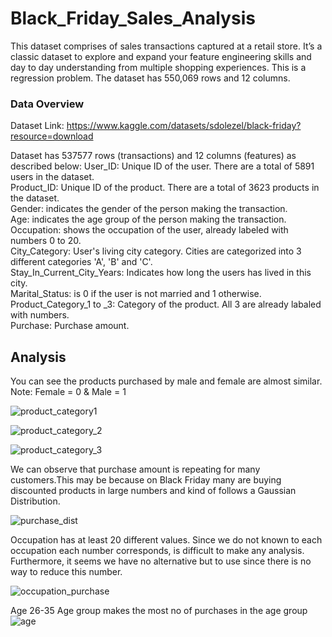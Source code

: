 # Black_Friday_Sales_Analysis

This dataset comprises of sales transactions captured at a retail store. It’s a classic dataset to explore and expand your feature engineering skills and day to day understanding from multiple shopping experiences. This is a regression problem. The dataset has 550,069 rows and 12 columns.


### Data Overview

Dataset Link: https://www.kaggle.com/datasets/sdolezel/black-friday?resource=download

Dataset has 537577 rows (transactions) and 12 columns (features) as described below:
User_ID: Unique ID of the user. There are a total of 5891 users in the dataset. <br>
Product_ID: Unique ID of the product. There are a total of 3623 products in the dataset.<br>
Gender: indicates the gender of the person making the transaction.<br>
Age: indicates the age group of the person making the transaction.<br>
Occupation: shows the occupation of the user, already labeled with numbers 0 to 20.<br>
City_Category: User's living city category. Cities are categorized into 3 different categories 'A', 'B' and 'C'.<br>
Stay_In_Current_City_Years: Indicates how long the users has lived in this city.<br>
Marital_Status: is 0 if the user is not married and 1 otherwise.<br>
Product_Category_1 to _3: Category of the product. All 3 are already labaled with numbers.<br>
Purchase: Purchase amount.<br>


## Analysis

You can see the products purchased by male and female are almost similar. 
Note: Female = 0 & Male = 1

![product_category1](https://user-images.githubusercontent.com/67755812/202199623-d09b7060-bdef-440e-b3a9-ad7f4aa70854.png)


![product_category_2](https://user-images.githubusercontent.com/67755812/202199650-645cd5f1-92c9-493b-8898-1808842e2562.png)


![product_category_3](https://user-images.githubusercontent.com/67755812/202199669-a90a37e8-3dff-4ef9-b7a9-7df72505969a.png)


We can observe that purchase amount is repeating for many customers.This may be because on Black Friday many are buying discounted products in large numbers and kind of follows a Gaussian Distribution.

![purchase_dist](https://user-images.githubusercontent.com/67755812/202197957-8e296750-0a58-46e4-b6f5-4721164d2e78.png)


Occupation has at least 20 different values. Since we do not known to each occupation each number corresponds, is difficult to make any analysis. Furthermore, it seems we have no alternative but to use since there is no way to reduce this number.

![occupation_purchase](https://user-images.githubusercontent.com/67755812/202198191-66408fb2-8547-4a18-9071-ef038d4abc89.png)


Age 26-35 Age group makes the most no of purchases in the age group
![age](https://user-images.githubusercontent.com/67755812/202198320-408db96e-9dee-4e55-9b18-f066280599be.png)










